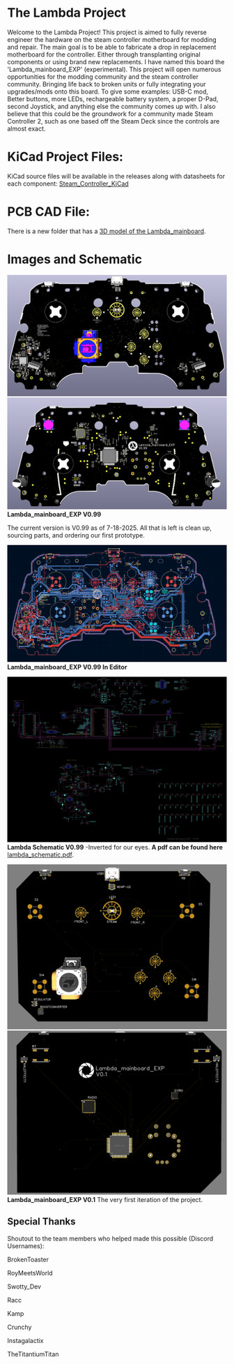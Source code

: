 # The Lambda Project

Welcome to the Lambda Project!
This project is aimed to fully reverse engineer the hardware on the steam controller motherboard for modding and repair. The main goal is to be able to fabricate a drop in replacement motherboard for the controller. Either through transplanting original components or using brand new replacements. I have named this board the 'Lambda_mainboard_EXP' (experimental). This project will open numerous opportunities for the modding community and the steam controller community. Bringing life back to broken units or fully integrating your upgrades/mods onto this board. To give some examples: USB-C mod, Better buttons, more LEDs, rechargeable battery system, a proper D-Pad, second Joystick, and anything else the community comes up with. I also believe that this could be the groundwork for a community made Steam Controller 2, such as one based off the Steam Deck since the controls are almost exact.

# KiCad Project Files:

KiCad source files will be available in the releases along with datasheets for each component: [Steam_Controller_KiCad](https://github.com/MichaelZaugg/OpenSteamController-Continued/releases)

# PCB CAD File:

There is a new folder that has a [3D model of the Lambda_mainboard](./PCB_CAD).

# Images and Schematic

![](Images/Steam_ControllerFront.png)
![](Images/Steam_ControllerBack.png)
**Lambda_mainboard_EXP V0.99**

The current version is V0.99 as of 7-18-2025. All that is left is clean up, sourcing parts, and ordering our first prototype.

![](Images/kicad_pcb.png)
**Lambda_mainboard_EXP V0.99 In Editor**

![](attachment/6aab1f713e77da4a4bc93c133fc36ce6.png)
**Lambda Schematic V0.99** -Inverted for our eyes.
**A pdf can be found here** [lambda_schematic.pdf](/Lambda_Project/lambda_schematic_V0.99.pdf).

![](attachment/6b1842ab9c7c6d4cac65b7093ad73d42.png)
![](attachment/febcbdb7a4f980bb32da93c9235776ab.png)
**Lambda_mainboard_EXP V0.1**
The very first iteration of the project.

## Special Thanks

Shoutout to the team members who helped made this possible (Discord Usernames):

BrokenToaster

RoyMeetsWorld

Swotty_Dev

Racc

Kamp

Crunchy

Instagalactix

TheTitantiumTitan
